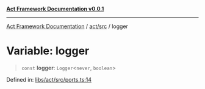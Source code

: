 [**Act Framework Documentation v0.0.1**](README.md)

***

[Act Framework Documentation](README.md) / [act/src](act.src.md) / logger

# Variable: logger

> `const` **logger**: `Logger`\<`never`, `boolean`\>

Defined in: [libs/act/src/ports.ts:14](https://github.com/Rotorsoft/act-root/blob/62fab56d51bbe483c1ba64b9cb3720e282a9a947/libs/act/src/ports.ts#L14)
